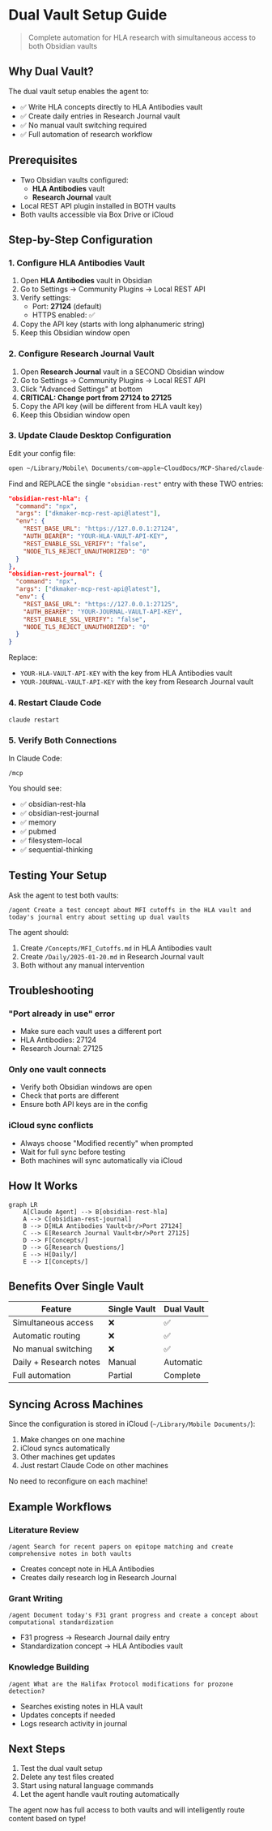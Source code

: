 # Dual Vault Setup Guide

> Complete automation for HLA research with simultaneous access to both Obsidian vaults

## Why Dual Vault?

The dual vault setup enables the agent to:
- ✅ Write HLA concepts directly to HLA Antibodies vault
- ✅ Create daily entries in Research Journal vault
- ✅ No manual vault switching required
- ✅ Full automation of research workflow

## Prerequisites

- Two Obsidian vaults configured:
  - **HLA Antibodies** vault
  - **Research Journal** vault
- Local REST API plugin installed in BOTH vaults
- Both vaults accessible via Box Drive or iCloud

## Step-by-Step Configuration

### 1. Configure HLA Antibodies Vault

1. Open **HLA Antibodies** vault in Obsidian
2. Go to Settings → Community Plugins → Local REST API
3. Verify settings:
   - Port: **27124** (default)
   - HTTPS enabled: ✅
4. Copy the API key (starts with long alphanumeric string)
5. Keep this Obsidian window open

### 2. Configure Research Journal Vault

1. Open **Research Journal** vault in a SECOND Obsidian window
2. Go to Settings → Community Plugins → Local REST API
3. Click "Advanced Settings" at bottom
4. **CRITICAL: Change port from 27124 to 27125**
5. Copy the API key (will be different from HLA vault key)
6. Keep this Obsidian window open

### 3. Update Claude Desktop Configuration

Edit your config file:
```bash
open ~/Library/Mobile\ Documents/com~apple~CloudDocs/MCP-Shared/claude-desktop-config.json
```

Find and REPLACE the single `"obsidian-rest"` entry with these TWO entries:

```json
"obsidian-rest-hla": {
  "command": "npx",
  "args": ["dkmaker-mcp-rest-api@latest"],
  "env": {
    "REST_BASE_URL": "https://127.0.0.1:27124",
    "AUTH_BEARER": "YOUR-HLA-VAULT-API-KEY",
    "REST_ENABLE_SSL_VERIFY": "false",
    "NODE_TLS_REJECT_UNAUTHORIZED": "0"
  }
},
"obsidian-rest-journal": {
  "command": "npx",
  "args": ["dkmaker-mcp-rest-api@latest"],
  "env": {
    "REST_BASE_URL": "https://127.0.0.1:27125",
    "AUTH_BEARER": "YOUR-JOURNAL-VAULT-API-KEY",
    "REST_ENABLE_SSL_VERIFY": "false",
    "NODE_TLS_REJECT_UNAUTHORIZED": "0"
  }
}
```

Replace:
- `YOUR-HLA-VAULT-API-KEY` with the key from HLA Antibodies vault
- `YOUR-JOURNAL-VAULT-API-KEY` with the key from Research Journal vault

### 4. Restart Claude Code

```bash
claude restart
```

### 5. Verify Both Connections

In Claude Code:
```
/mcp
```

You should see:
- ✅ obsidian-rest-hla
- ✅ obsidian-rest-journal
- ✅ memory
- ✅ pubmed
- ✅ filesystem-local
- ✅ sequential-thinking

## Testing Your Setup

Ask the agent to test both vaults:
```
/agent Create a test concept about MFI cutoffs in the HLA vault and today's journal entry about setting up dual vaults
```

The agent should:
1. Create `/Concepts/MFI_Cutoffs.md` in HLA Antibodies vault
2. Create `/Daily/2025-01-20.md` in Research Journal vault
3. Both without any manual intervention

## Troubleshooting

### "Port already in use" error
- Make sure each vault uses a different port
- HLA Antibodies: 27124
- Research Journal: 27125

### Only one vault connects
- Verify both Obsidian windows are open
- Check that ports are different
- Ensure both API keys are in the config

### iCloud sync conflicts
- Always choose "Modified recently" when prompted
- Wait for full sync before testing
- Both machines will sync automatically via iCloud

## How It Works

```mermaid
graph LR
    A[Claude Agent] --> B[obsidian-rest-hla]
    A --> C[obsidian-rest-journal]
    B --> D[HLA Antibodies Vault<br/>Port 27124]
    C --> E[Research Journal Vault<br/>Port 27125]
    D --> F[Concepts/]
    D --> G[Research Questions/]
    E --> H[Daily/]
    E --> I[Concepts/]
```

## Benefits Over Single Vault

| Feature | Single Vault | Dual Vault |
|---------|-------------|------------|
| Simultaneous access | ❌ | ✅ |
| Automatic routing | ❌ | ✅ |
| No manual switching | ❌ | ✅ |
| Daily + Research notes | Manual | Automatic |
| Full automation | Partial | Complete |

## Syncing Across Machines

Since the configuration is stored in iCloud (`~/Library/Mobile Documents/`):

1. Make changes on one machine
2. iCloud syncs automatically
3. Other machines get updates
4. Just restart Claude Code on other machines

No need to reconfigure on each machine!

## Example Workflows

### Literature Review
```
/agent Search for recent papers on epitope matching and create comprehensive notes in both vaults
```
- Creates concept note in HLA Antibodies
- Creates daily research log in Research Journal

### Grant Writing
```
/agent Document today's F31 grant progress and create a concept about computational standardization
```
- F31 progress → Research Journal daily entry
- Standardization concept → HLA Antibodies vault

### Knowledge Building
```
/agent What are the Halifax Protocol modifications for prozone detection?
```
- Searches existing notes in HLA vault
- Updates concepts if needed
- Logs research activity in journal

## Next Steps

1. Test the dual vault setup
2. Delete any test files created
3. Start using natural language commands
4. Let the agent handle vault routing automatically

The agent now has full access to both vaults and will intelligently route content based on type!